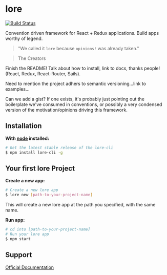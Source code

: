 # lore

[![Build Status][circle-image]][circle-url]

Convention driven framework for React + Redux applications. Build apps worthy of legend.

>"We called it `lore` because `opinions!` was already taken."

> The Creators

Finish the README!  Talk about how to install, link to docs, thanks people! (React, Redux, React-Router, Sails).

Need to mention the project adhers to semantic versioning...link to examples...

Can we add a gist? If one exists, it's probably just pointing out the boilerplate we've consumed in conventions, or
possibly a very condensed version of the motivation/opinions driving this framework.

## Installation
**With [node](http://nodejs.org) installed:**
```sh
# Get the latest stable release of the lore-cli
$ npm install lore-cli -g
```

## Your first lore Project
**Create a new app:**
```sh
# Create a new lore app
$ lore new [path-to-your-project-name]
```
This will create a new lore app at the path you specified, with the same name.

**Run app:**
```sh
# cd into [path-to-your-project-name]
# Run your lore app
$ npm start
```
## Support
[Official Documentation](../master/docs)

[circle-url]: https://circleci.com/gh/storcery/lore
[circle-image]: https://circleci.com/gh/storcery/lore.svg?style=shield&circle-token=5da870de3f5ba2aab376984f12222436a7ac40af
